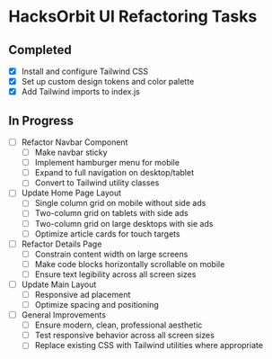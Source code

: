 # HacksOrbit UI Refactoring Tasks

## Completed
- [x] Install and configure Tailwind CSS
- [x] Set up custom design tokens and color palette
- [x] Add Tailwind imports to index.js

## In Progress
- [ ] Refactor Navbar Component
  - [ ] Make navbar sticky
  - [ ] Implement hamburger menu for mobile
  - [ ] Expand to full navigation on desktop/tablet
  - [ ] Convert to Tailwind utility classes

- [ ] Update Home Page Layout
  - [ ] Single column grid on mobile without side ads
  - [ ] Two-column grid on tablets with side ads
  - [ ] Two-column grid on large desktops with sie ads
  - [ ] Optimize article cards for touch targets

- [ ] Refactor Details Page
  - [ ] Constrain content width on large screens
  - [ ] Make code blocks horizontally scrollable on mobile
  - [ ] Ensure text legibility across all screen sizes

- [ ] Update Main Layout
  - [ ] Responsive ad placement
  - [ ] Optimize spacing and positioning

- [ ] General Improvements
  - [ ] Ensure modern, clean, professional aesthetic
  - [ ] Test responsive behavior across all screen sizes
  - [ ] Replace existing CSS with Tailwind utilities where appropriate
